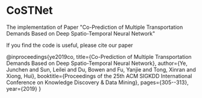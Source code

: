 # CoSTNet
The implementation of Paper "Co-Prediction of Multiple Transportation Demands Based on Deep Spatio-Temporal Neural Network"

If you find the code is useful, please cite our paper

@inproceedings{ye2019co,
  title={Co-Prediction of Multiple Transportation Demands Based on Deep Spatio-Temporal Neural Network}, 
  author={Ye, Junchen and Sun, Leilei and Du, Bowen and Fu, Yanjie and Tong, Xinran and Xiong, Hui}, 
  booktitle={Proceedings of the 25th ACM SIGKDD International Conference on Knowledge Discovery \& Data Mining}, 
  pages={305--313}, 
  year={2019}
}
